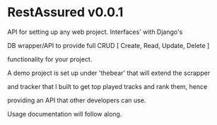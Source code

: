 
RestAssured v0.0.1
==================================================

  API for setting up any web project. Interfaces' with Django's

  DB wrapper/API to provide full CRUD [ Create, Read, Update, Delete ]

  functionality for your project.

  A demo project is set up under 'thebear' that will extend the scrapper
  
  and tracker that I built to get top played tracks and rank them, hence

  providing an API that other developers can use.

  Usage documentation will follow along.
